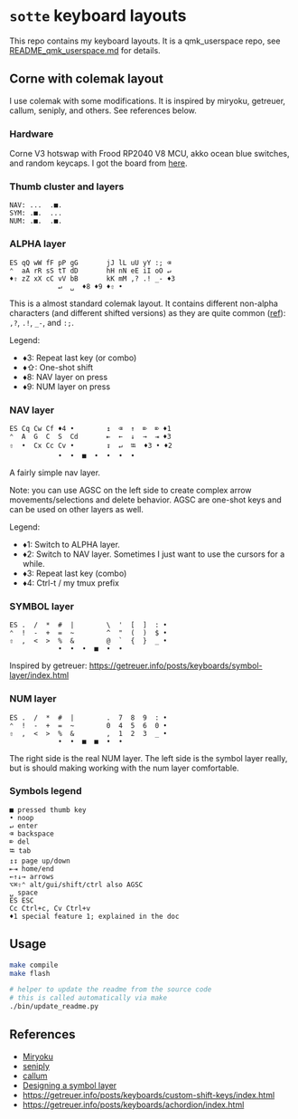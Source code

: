 # `sotte` keyboard layouts

This repo contains my keyboard layouts.
It is a qmk_userspace repo, see [README_qmk_userspace.md](README_qmk_userspace.md) for details.

## Corne with colemak layout

I use colemak with some modifications.
It is inspired by miryoku, getreuer, callum, seniply, and others.
See references below.

### Hardware

Corne V3 hotswap with Frood RP2040 V8 MCU, akko ocean blue switches, and random keycaps.
I got the board from [here](https://42keebs.eu/shop/kits/pro-micro-based/corne-cherry-v3-hotswap-split-ergo-40-kit/).

<!-- REPLACE_MARKER_START -->
### Thumb cluster and layers

```text
NAV: ...  .■.
SYM: .■.  ...
NUM: .■.  .■.
```

### ALPHA layer

```text
ES qQ wW fF pP gG       jJ lL uU yY :; ⌫
⌃  aA rR sS tT dD       hH nN eE iI oO ↵
♦⇧ zZ xX cC vV bB       kK mM ,? .! _- ♦3
            ↵  ␣  ♦8 ♦9 ♦⇧ •
```

This is a almost standard colemak layout.
It contains different non-alpha characters (and different shifted versions)
as they are quite common ([ref](https://getreuer.info/posts/keyboards/symbol-layer/index.html#symbol-character-frequencies)):
`,?`, `.!`, `_-`, and `:;`.

Legend:

- ♦3: Repeat last key (or combo)
- ♦⇧: One-shot shift
- ♦8: NAV layer on press
- ♦9: NUM layer on press

### NAV layer

```text
ES Cq Cw Cf ♦4 •        ↥  ⌫  ↑  ⌦  ⌦ ♦1
⌃  A  G  C  S  Cd       ⇤  ←  ↓  →  ⇥ ♦3
⇧  •  Cx Cc Cv •        ↧  ↵  ⭾  ♦3 • ♦2
            •  •  ■  •  •  •  •
```

A fairly simple nav layer.

Note: you can use AGSC on the left side to create complex arrow movements/selections
and delete behavior.
AGSC are one-shot keys and can be used on other layers as well.

Legend:

- ♦1: Switch to ALPHA layer.
- ♦2: Switch to NAV layer. Sometimes I just want to use the cursors for a while.
- ♦3: Repeat last key (combo)
- ♦4: Ctrl-t / my tmux prefix

### SYMBOL layer

```text
ES .  /  *  #  |        \  '  [  ]  : •
⌃  !  -  +  =  ~        ^  "  (  )  $ •
⇧  ,  <  >  %  &        @  `  {  }  _ •
            •  •  •  ■  •  •
```

Inspired by getreuer:
https://getreuer.info/posts/keyboards/symbol-layer/index.html


### NUM layer

```text
ES .  /  *  #  |        .  7  8  9  : •
⌃  !  -  +  =  ~        0  4  5  6  0 •
⇧  ,  <  >  %  &        ,  1  2  3  _ •
            •  •  ■  ■  •  •
```

The right side is the real NUM layer.
The left side is the symbol layer really,
but is should making working with the num layer comfortable.

### Symbols legend

```text
■ pressed thumb key
• noop
↵ enter
⌫ backspace
⌦ del
⭾ tab
↥↧ page up/down
⇤⇥ home/end
←↑↓→ arrows
⌥⌘⇧⌃ alt/gui/shift/ctrl also AGSC
␣ space
ES ESC
Cc Ctrl+c, Cv Ctrl+v
♦1 special feature 1; explained in the doc
```

<!-- REPLACE_MARKER_END -->

## Usage

```bash
make compile
make flash

# helper to update the readme from the source code
# this is called automatically via make
./bin/update_readme.py
```

## References

- [Miryoku](https://github.com/manna-harbour/miryoku)
- [seniply](https://stevep99.github.io/seniply/)
- [callum](https://keymapdb.com/keymaps/callum_oakley/)
- [Designing a symbol layer](https://getreuer.info/posts/keyboards/symbol-layer/index.html)
- https://getreuer.info/posts/keyboards/custom-shift-keys/index.html
- https://getreuer.info/posts/keyboards/achordion/index.html